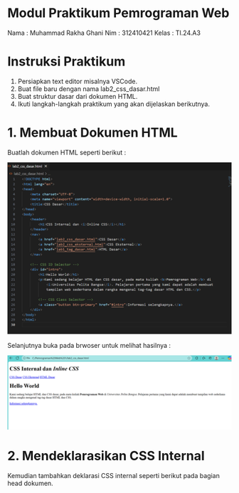 # Modul Praktikum Pemrograman Web
Nama : Muhammad Rakha Ghani
Nim : 312410421
Kelas : TI.24.A3

# Instruksi Praktikum
1. Persiapkan text editor misalnya VSCode.
2. Buat file baru dengan nama lab2_css_dasar.html
3. Buat struktur dasar dari dokumen HTML.
4. Ikuti langkah-langkah praktikum yang akan dijelaskan berikutnya.

# 1. Membuat Dokumen HTML
Buatlah dokumen HTML seperti berikut :

![gambar](https://raw.githubusercontent.com/M-Rakha/Lab2Web/0f14802d9502c0c3c99f9e77c293b3fd0be5075f/Cuplikan%20layar%202025-09-30%20104120.png)

Selanjutnya buka pada brwoser untuk melihat hasilnya :

![gambar](https://raw.githubusercontent.com/M-Rakha/Lab2Web/0f14802d9502c0c3c99f9e77c293b3fd0be5075f/Cuplikan%20layar%202025-09-30%20104142.png)

# 2. Mendeklarasikan CSS Internal
Kemudian tambahkan deklarasi CSS internal seperti berikut pada bagian head dokumen.






